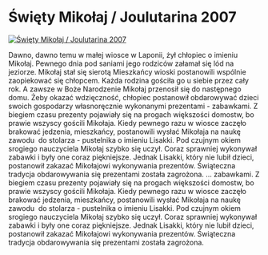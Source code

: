 Święty Mikołaj / Joulutarina 2007 
=============
[![Święty Mikołaj / Joulutarina 2007 ](http://vidos.pl/images/player.gif)](http://vidos.pl/wiety-mikolaj-joulutarina-2007)

 Dawno, dawno temu w małej wiosce w Laponii, żył chłopiec o imieniu Mikołaj. Pewnego dnia pod saniami jego rodziców załamał się lód na jeziorze. Mikołaj stał się sierotą Mieszkańcy wioski postanowili wspólnie zaopiekować się chłopcem. Każda rodzina gościła go u siebie przez cały rok. A zawsze w Boże Narodzenie Mikołaj przenosił się do następnego domu. Żeby okazać wdzięczność, chłopiec postanowił obdarowywać dzieci swoich gospodarzy własnoręcznie wykonanymi prezentami - zabawkami. Z biegiem czasu prezenty pojawiały się na progach większości domostw, bo prawie wszyscy gościli Mikołaja. Kiedy pewnego razu w wiosce zaczęło brakować jedzenia, mieszkańcy, postanowili wysłać Mikołaja na naukę zawodu  do stolarza - pustelnika o imieniu Lisakki. Pod czujnym okiem srogiego nauczyciela Mikołaj szybko się uczył. Coraz sprawniej wykonywał zabawki i były one coraz piękniejsze. Jednak Lisakki, który nie lubił dzieci, postanowił zakazać Mikołajowi wykonywania prezentów. Świąteczna tradycja obdarowywania się prezentami została zagrożona.   ... zabawkami. Z biegiem czasu prezenty pojawiały się na progach większości domostw, bo prawie wszyscy gościli Mikołaja. Kiedy pewnego razu w wiosce zaczęło brakować jedzenia, mieszkańcy, postanowili wysłać Mikołaja na naukę zawodu  do stolarza - pustelnika o imieniu Lisakki. Pod czujnym okiem srogiego nauczyciela Mikołaj szybko się uczył. Coraz sprawniej wykonywał zabawki i były one coraz piękniejsze. Jednak Lisakki, który nie lubił dzieci, postanowił zakazać Mikołajowi wykonywania prezentów. Świąteczna tradycja obdarowywania się prezentami została zagrożona.
